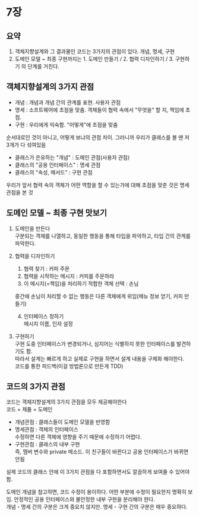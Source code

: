 # 7장

## 요약
1. 객체지향설계와 그 결과물인 코드는 3가지의 관점이 있다. 개념, 명세, 구현
2. 도메인 모델 ~ 최종 구현까지는 1. 도메인 만들기 / 2. 협력 디자인하기 / 3. 구현하기 의 단계를 거친다.

## 객체지향설계의 3가지 관점
- 개념 : 개념과 개념 간의 관계를 표현. 사용자 관점
- 명세 : 소프트웨어에 초점을 맞춤. 객체들이 협력 속에서 "무엇을" 할 지, 책임에 초점.
- 구현 : 우리에게 익숙함. "어떻게"에 초점을 맞춤

순서대로인 것이 아니고, 어떻게 보냐의 관점 차이. 그러니까 우리가 클래스를 볼 땐 저 3개가 다 섞여있음
- 클래스가 은유하는 "개념" : 도메인 관점(사용자 관점)
- 클래스의 "공용 인터페이스" : 명세 관점
- 클래스의 "속성, 메서드" : 구현 관점

우리가 앞서 협력 속의 객체가 어떤 역할을 할 수 있는가에 대해 초점을 맞춘 것은 명세 관점을 본 것

## 도메인 모델 ~ 최종 구현 맛보기
1. 도메인을 만든다<br>
구분되는 객체를 나열하고, 동일한 행동을 통해 타입을 파악하고, 타입 간의 관계를 파악한다.
2. 협력을 디자인하기<br>
   1. 협력 찾기 : 커피 주문<br>
   2. 협력을 시작하는 메시지 : 커피를 주문하라<br>
   3. 이 메시지(=책임)을 처리하기 적합한 객체 선택 : 손님<br>
   
   중간에 손님이 처리할 수 없는 행동은 다른 객체에게 위임(메뉴 정보 얻기, 커피 만들기)
   
   4. 인터페이스 정하기<br>
      메시지 이름, 인자 설정
3. 구현하기<br>
   구현 도중 인터페이스가 변경되거나, 심지어는 식별하지 못한 인터페이스를 발견하기도 함.<br>
   따라서 설계는 빠르게 하고 실제로 구현을 하면서 설계 내용을 구체화 해야한다.<br>
   코드를 통한 피드백(이걸 방법론으로 만든게 TDD)

## 코드의 3가지 관점
코드는 객체지향설계의 3가지 관점을 모두 제공해야한다<br>
코드 = 제품 = 도메인

- 개념관점 : 클래스들이 도메인 모델을 반영함
- 명세관점 : 객체의 인터페이스<br>
수정하면 다른 객체에 영향을 주기 때문에 수정하기 어렵다.
- 구현관점 : 클래스의 내부 구현<br>
즉, 멤버 변수와 private 메소드. 이 친구들이 바뀐다고 공용 인터페이스가 바뀌면 안됨

실제 코드의 클래스 안에 이 3가지 관점을 다 포함하면서도 깔끔하게 보여줄 수 있어야 함.

도메인 개념을 참고하면, 코드 수정이 용이하다. 어떤 부분에 수정이 필요한지 명확히 보임.
안정적인 공용 인터페이스와 불안정한 내부 구현을 분리해야 한다.<br>
개념 - 명세 간의 구분은 크게 중요치 않지만. 명세 - 구현 간의 구분은 매우 중요하다.